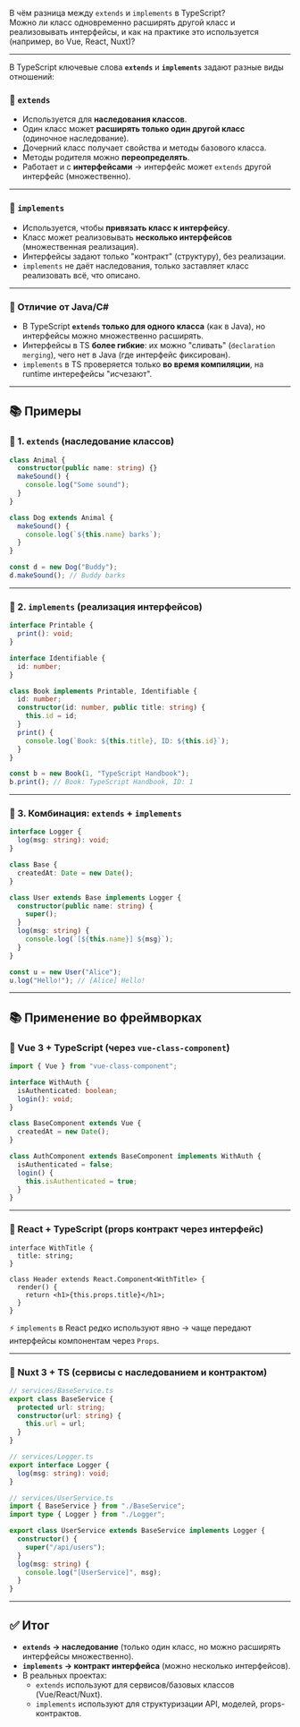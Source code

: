 В чём разница между `extends` и `implements` в TypeScript?  
Можно ли класс одновременно расширять другой класс и реализовывать интерфейсы, и как на практике это используется (например, во Vue, React, Nuxt)?

---

В TypeScript ключевые слова **`extends`** и **`implements`** задают разные виды отношений:

### 🔹 `extends`

- Используется для **наследования классов**.
- Один класс может **расширять только один другой класс** (одиночное наследование).
- Дочерний класс получает свойства и методы базового класса.
- Методы родителя можно **переопределять**.
- Работает и с **интерфейсами** → интерфейс может `extends` другой интерфейс (множественно).

---

### 🔹 `implements`

- Используется, чтобы **привязать класс к интерфейсу**.
- Класс может реализовывать **несколько интерфейсов** (множественная реализация).
- Интерфейсы задают только "контракт" (структуру), без реализации.
- `implements` не даёт наследования, только заставляет класс реализовать всё, что описано.

---

### 🔹 Отличие от Java/C#

- В TypeScript **`extends` только для одного класса** (как в Java), но интерфейсы можно множественно расширять.
- Интерфейсы в TS **более гибкие**: их можно "сливать" (`declaration merging`), чего нет в Java (где интерфейс фиксирован).
- `implements` в TS проверяется только **во время компиляции**, на runtime интерефейсы "исчезают".

---

## 📚 Примеры

### 🔹 1. `extends` (наследование классов)

```ts
class Animal {
  constructor(public name: string) {}
  makeSound() {
    console.log("Some sound");
  }
}

class Dog extends Animal {
  makeSound() {
    console.log(`${this.name} barks`);
  }
}

const d = new Dog("Buddy");
d.makeSound(); // Buddy barks
```

---

### 🔹 2. `implements` (реализация интерфейсов)

```ts
interface Printable {
  print(): void;
}

interface Identifiable {
  id: number;
}

class Book implements Printable, Identifiable {
  id: number;
  constructor(id: number, public title: string) {
    this.id = id;
  }
  print() {
    console.log(`Book: ${this.title}, ID: ${this.id}`);
  }
}

const b = new Book(1, "TypeScript Handbook");
b.print(); // Book: TypeScript Handbook, ID: 1
```

---

### 🔹 3. Комбинация: `extends` + `implements`

```ts
interface Logger {
  log(msg: string): void;
}

class Base {
  createdAt: Date = new Date();
}

class User extends Base implements Logger {
  constructor(public name: string) {
    super();
  }
  log(msg: string) {
    console.log(`[${this.name}] ${msg}`);
  }
}

const u = new User("Alice");
u.log("Hello!"); // [Alice] Hello!
```

---

## 📚 Применение во фреймворках

### 🔹 Vue 3 + TypeScript (через `vue-class-component`)

```ts
import { Vue } from "vue-class-component";

interface WithAuth {
  isAuthenticated: boolean;
  login(): void;
}

class BaseComponent extends Vue {
  createdAt = new Date();
}

class AuthComponent extends BaseComponent implements WithAuth {
  isAuthenticated = false;
  login() {
    this.isAuthenticated = true;
  }
}
```

---

### 🔹 React + TypeScript (props контракт через интерфейс)

```tsx
interface WithTitle {
  title: string;
}

class Header extends React.Component<WithTitle> {
  render() {
    return <h1>{this.props.title}</h1>;
  }
}
```

⚡ `implements` в React редко используют явно → чаще передают интерфейсы компонентам через `Props`.

---

### 🔹 Nuxt 3 + TS (сервисы с наследованием и контрактом)

```ts
// services/BaseService.ts
export class BaseService {
  protected url: string;
  constructor(url: string) {
    this.url = url;
  }
}

// services/Logger.ts
export interface Logger {
  log(msg: string): void;
}

// services/UserService.ts
import { BaseService } from "./BaseService";
import type { Logger } from "./Logger";

export class UserService extends BaseService implements Logger {
  constructor() {
    super("/api/users");
  }
  log(msg: string) {
    console.log("[UserService]", msg);
  }
}
```

---

## ✅ Итог

- **`extends` → наследование** (только один класс, но можно расширять интерфейсы множественно).
- **`implements` → контракт интерфейса** (можно несколько интерфейсов).
- В реальных проектах:
  - `extends` используют для сервисов/базовых классов (Vue/React/Nuxt).
  - `implements` используют для структуризации API, моделей, props-контрактов.
